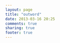 ```yaml
---
layout: page
title: "outword"
date: 2013-03-16 20:25
comments: true
sharing: true
footer: true
---
```

